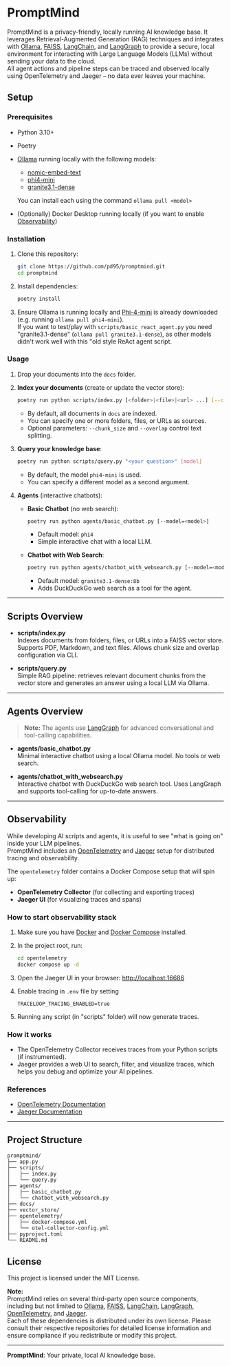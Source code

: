 # PromptMind

PromptMind is a privacy-friendly, locally running AI knowledge base. It leverages Retrieval-Augmented Generation (RAG) techniques and integrates with [Ollama](https://ollama.com/), [FAISS](https://faiss.ai/), [LangChain](https://www.langchain.com/), and [LangGraph](https://github.com/langchain-ai/langgraph) to provide a secure, local environment for interacting with Large Language Models (LLMs) without sending your data to the cloud.  
All agent actions and pipeline steps can be traced and observed locally using OpenTelemetry and Jaeger – no data ever leaves your machine.

## Setup

### Prerequisites

- Python 3.10+
- Poetry
- [Ollama](https://ollama.com/) running locally with the following models:
    - [nomic-embed-text](https://ollama.com/library/nomic-embed-text)
    - [phi4-mini](https://ollama.com/library/phi4-mini)
    - [granite3.1-dense](https://ollama.com/library/granite3.1-dense)

     You can install each using the command `ollama pull <model>`

- (Optionally) Docker Desktop running locally (if you want to enable [Observability](#observability))

### Installation

1. Clone this repository:

    ```sh
    git clone https://github.com/pd95/promptmind.git
    cd promptmind
    ```

2. Install dependencies:

    ```sh
    poetry install
    ```

3. Ensure Ollama is running locally and [Phi-4-mini](https://ollama.com/library/phi4-mini) is already downloaded (e.g. running `ollama pull phi4-mini`).  
If you want to test/play with `scripts/basic_react_agent.py` you need "granite3.1-dense" (`ollama pull granite3.1-dense`), as other models didn't work well with this "old style ReAct agent script.

### Usage

1. Drop your documents into the `docs` folder.

2. **Index your documents** (create or update the vector store):

    ```bash
    poetry run python scripts/index.py [<folder>|<file>|<url> ...] [--chunk_size=600] [--overlap=100]
    ```

    - By default, all documents in `docs` are indexed.
    - You can specify one or more folders, files, or URLs as sources.
    - Optional parameters: `--chunk_size` and `--overlap` control text splitting.

3. **Query your knowledge base**:

    ```bash
    poetry run python scripts/query.py "<your question>" [model]
    ```

    - By default, the model `phi4-mini` is used.
    - You can specify a different model as a second argument.

4. **Agents** (interactive chatbots):

    - **Basic Chatbot** (no web search):

        ```bash
        poetry run python agents/basic_chatbot.py [--model=<model>]
        ```

        - Default model: `phi4`
        - Simple interactive chat with a local LLM.

    - **Chatbot with Web Search**:

        ```bash
        poetry run python agents/chatbot_with_websearch.py [--model=<model>]
        ```

        - Default model: `granite3.1-dense:8b`
        - Adds DuckDuckGo web search as a tool for the agent.

---

## Scripts Overview

- **scripts/index.py**  
  Indexes documents from folders, files, or URLs into a FAISS vector store. Supports PDF, Markdown, and text files. Allows chunk size and overlap configuration via CLI.

- **scripts/query.py**  
  Simple RAG pipeline: retrieves relevant document chunks from the vector store and generates an answer using a local LLM via Ollama.

---

## Agents Overview

> **Note:** The agents use [LangGraph](https://github.com/langchain-ai/langgraph) for advanced conversational and tool-calling capabilities.

- **agents/basic_chatbot.py**  
  Minimal interactive chatbot using a local Ollama model. No tools or web search.

- **agents/chatbot_with_websearch.py**  
  Interactive chatbot with DuckDuckGo web search tool. Uses LangGraph and supports tool-calling for up-to-date answers.

---

## Observability

While developing AI scripts and agents, it is useful to see "what is going on" inside your LLM pipelines.  
PromptMind includes an [OpenTelemetry](https://opentelemetry.io/) and [Jaeger](https://www.jaegertracing.io/) setup for distributed tracing and observability.

The `opentelemetry` folder contains a Docker Compose setup that will spin up:
- **OpenTelemetry Collector** (for collecting and exporting traces)
- **Jaeger UI** (for visualizing traces and spans)

### How to start observability stack

1. Make sure you have [Docker](https://www.docker.com/) and [Docker Compose](https://docs.docker.com/compose/) installed.

2. In the project root, run:

    ```sh
    cd opentelemetry
    docker compose up -d
    ```

3. Open the Jaeger UI in your browser: [http://localhost:16686](http://localhost:16686)

4. Enable tracing in `.env` file by setting

       TRACELOOP_TRACING_ENABLED=true

5. Running any script (in "scripts" folder) will now generate traces.

### How it works

- The OpenTelemetry Collector receives traces from your Python scripts (if instrumented).
- Jaeger provides a web UI to search, filter, and visualize traces, which helps you debug and optimize your AI pipelines.

### References

- [OpenTelemetry Documentation](https://opentelemetry.io/docs/)
- [Jaeger Documentation](https://www.jaegertracing.io/docs/)

---

## Project Structure

```
promptmind/
├── app.py
├── scripts/
│   ├── index.py
│   └── query.py
├── agents/
│   ├── basic_chatbot.py
│   └── chatbot_with_websearch.py
├── docs/
├── vector_store/
├── opentelemetry/
│   ├── docker-compose.yml
│   └── otel-collector-config.yml
├── pyproject.toml
└── README.md
```

## License

This project is licensed under the MIT License.

**Note:**  
PromptMind relies on several third-party open source components, including but not limited to [Ollama](https://github.com/ollama/ollama), [FAISS](https://github.com/facebookresearch/faiss), [LangChain](https://github.com/langchain-ai/langchain), [LangGraph](https://github.com/langchain-ai/langgraph), [OpenTelemetry](https://github.com/open-telemetry/opentelemetry-python), and [Jaeger](https://github.com/jaegertracing/jaeger).  
Each of these dependencies is distributed under its own license. Please consult their respective repositories for detailed license information and ensure compliance if you redistribute or modify this project.

---

**PromptMind**: Your private, local AI knowledge base.
